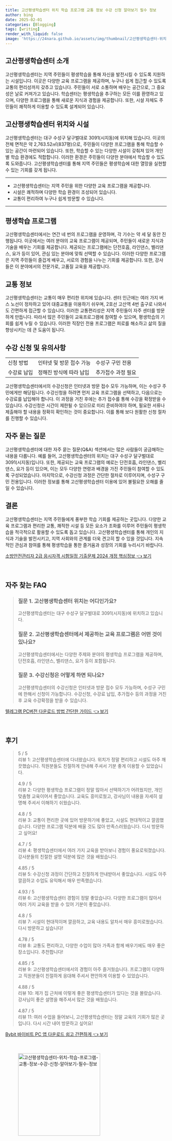 ```yaml
---
title: 고산평생학습센터 위치 학습 프로그램 교통 정보 수강 신청 알아보기 필수 정보
author: bing
date: 2025-02-01
categories: [Blogging]
tags: [writing]
render_with_liquid: false
image: 'https://24nara.github.io/assets/img/thumbnail/고산평생학습센터-위치-학습-프로그램-교통-정보-수강-신청-알아보기-필수-정보.webp'
---
```



<h2 id='고산평생학습센터_소개'>고산평생학습센터 소개</h2>

<p>고산평생학습센터는 지역 주민들이 평생학습을 통해 자신을 발전시킬 수 있도록 지원하는 시설입니다. 이곳은 다양한 교육 프로그램을 제공하며, 누구나 쉽게 접근할 수 있도록 교통의 편리성까지 갖추고 있습니다. 주민들이 서로 소통하며 배우는 공간으로, 그 중요성은 날로 커져가고 있습니다. 학습센터는 평생학습을 추구하는 모든 이를 환영하고 있으며, 다양한 프로그램을 통해 새로운 지식과 경험을 제공합니다. 또한, 시설 자체도 주민들이 쾌적하게 이용할 수 있도록 설계되어 있습니다.</p>

<h2 id='고산평생학습센터_위치와_시설'>고산평생학습센터 위치와 시설</h2>

<p>고산평생학습센터는 대구 수성구 달구벌대로 3091(시지동)에 위치해 있습니다. 이곳의 전체 면적은 약 2,763.52㎡(837평)으로, 주민들이 다양한 프로그램을 통해 학습할 수 있는 공간이 마련되어 있습니다. 또한, 학습할 수 있는 다양한 시설이 갖춰져 있어 개인별 학습 환경에도 적합합니다. 이러한 환경은 주민들이 다양한 분야에서 학습할 수 있도록 도와줍니다. 고산평생학습센터를 통해 지역 주민들은 평생학습에 대한 열망을 실현할 수 있는 기회를 갖게 됩니다.</p>

<hr />

<ul>
    <li>고산평생학습센터는 지역 주민을 위한 다양한 교육 프로그램을 제공합니다.</li>
    <li>시설은 쾌적하며 다양한 학습 환경이 조성되어 있습니다.</li>
    <li>교통이 편리하여 누구나 쉽게 방문할 수 있습니다.</li>
</ul>

<hr />

<h2 id='평생학습_프로그램'>평생학습 프로그램</h2>

<p>고산평생학습센터에서는 연간 네 번의 프로그램을 운영하며, 각 기수는 약 세 달 동안 진행됩니다. 이곳에서는 여러 분야의 교육 프로그램이 제공되며, 주민들이 새로운 지식과 기술을 배우는 기회를 제공합니다. 제공되는 프로그램에는 단전호흡, 라인댄스, 벨리댄스, 요가 등이 있어, 관심 있는 분야에 맞춰 선택할 수 있습니다. 이러한 다양한 프로그램은 지역 주민들이 즐겁게 배우고, 서로의 경험을 나누는 기회를 제공합니다. 또한, 강사들은 이 분야에서의 전문가로, 고품질 교육을 제공합니다.</p>

<h2 id='교통정보'>교통 정보</h2>

<p>고산평생학습센터는 교통이 매우 편리한 위치에 있습니다. 센터 인근에는 여러 가지 버스 노선이 정차하고 있어 대중교통을 이용하기 쉬우며, 2호선 고산역 4번 출구로 나와서도 간편하게 접근할 수 있습니다. 이러한 교통편리성은 지역 주민들이 자주 센터를 방문하게 만듭니다. 따라서 많은 주민들이 교육프로그램에 참여할 수 있으며, 평생학습의 기회를 쉽게 누릴 수 있습니다. 이러한 직장인 전용 프로그램은 피로를 해소하고 삶의 질을 향상시키는 데 큰 도움이 됩니다.</p>

<h2 id='수강신청'>수강 신청 및 유의사항</h2>

<table>
    <tr>
        <td>신청 방법</td>
        <td>인터넷 및 방문 접수 가능</td>
        <td>수성구 구민 전용</td>
    </tr>
    <tr>
        <td>수강료 납입</td>
        <td>정해진 방식에 따라 납입</td>
        <td>추가접수 과정 필요</td>
    </tr>
</table>

<p>고산평생학습센터에서의 수강신청은 인터넷과 방문 접수 모두 가능하며, 이는 수성구 주민에게만 해당됩니다. 수강신청을 하려면 먼저 교육 프로그램을 선택하고, 다음으로는 수강료를 납입해야 합니다. 이 과정을 거친 후에는 추가 접수를 통해 수강을 확정받을 수 있습니다. 수강신청은 시간이 제한될 수 있으므로 미리 준비하여야 하며, 필요한 서류나 제출해야 할 내용을 정확히 확인하는 것이 중요합니다. 이를 통해 보다 원활한 신청 절차를 진행할 수 있습니다.</p>

<h2 id='자주_묻는_질문'>자주 묻는 질문</h2>

<p>고산평생학습센터에 대한 자주 묻는 질문(Q&A) 섹션에서는 많은 사람들이 궁금해하는 내용을 다룹니다. 예를 들어, 고산평생학습센터의 위치는 대구 수성구 달구벌대로 3091(시지동)입니다. 또한, 제공되는 교육 프로그램의 예로는 단전호흡, 라인댄스, 벨리댄스, 요가 등이 있으며, 이는 모두 다양한 연령과 배경을 가진 주민들이 참여할 수 있도록 구성되었습니다. 마지막으로, 수강신청 과정은 간단한 절차로 이루어지며, 수성구 구민 전용입니다. 이러한 정보를 통해 고산평생학습센터 이용에 있어 불필요한 오해를 줄일 수 있습니다.</p>

<h2 id='결론'>결론</h2>

<p>고산평생학습센터는 지역 주민들에게 풍부한 학습 기회를 제공하는 곳입니다. 다양한 교육 프로그램과 편리한 교통, 쾌적한 시설 등 모든 요소가 조화를 이루어 주민들이 평생학습을 적극적으로 활용할 수 있도록 돕고 있습니다. 고산평생학습센터를 통해 개인의 지식과 기술을 발전시키고, 지역 사회와의 관계를 더욱 견고히 할 수 있을 것입니다. 지속적인 관심과 참여를 통해 평생학습을 통한 즐거움과 성장의 기회를 누리시기 바랍니다.</p>


<p><a class="click-button" title="소방안전관리자 2급 응시자격 시험일정 기출문제 2024 개정 핵심정보" href="https://24nara.github.io/posts/%EC%86%8C%EB%B0%A9%EC%95%88%EC%A0%84%EA%B4%80%EB%A6%AC%EC%9E%90-2%EA%B8%89-%EC%9D%91%EC%8B%9C%EC%9E%90%EA%B2%A9-%EC%8B%9C%ED%97%98%EC%9D%BC%EC%A0%95-%EA%B8%B0%EC%B6%9C%EB%AC%B8%EC%A0%9C-2024-%EA%B0%9C%EC%A0%95-%ED%95%B5%EC%8B%AC%EC%A0%95%EB%B3%B4/" rel="dofollow">소방안전관리자 2급 응시자격 시험일정 기출문제 2024 개정 핵심정보 👈 보기</a></p><br>
<h2 id='자주_찾는_FAQ'>자주 찾는 FAQ</h2>
<div itemscope="" itemtype="https://schema.org/FAQPage"> 
<blockquote> 
<div itemscope="" itemprop="mainEntity" itemtype="https://schema.org/Question"> 
<h3 itemprop="name">질문 1. 고산평생학습센터 위치는 어디인가요?</h3> 
<div itemscope="" itemprop="acceptedAnswer" itemtype="https://schema.org/Answer"> 
<span itemprop="text"> 
<p>고산평생학습센터는 대구 수성구 달구벌대로 3091(시지동)에 위치하고 있습니다.</p> 
</span> 
</div> 
</div> 
<div itemscope="" itemprop="mainEntity" itemtype="https://schema.org/Question"> 
<h3 itemprop="name">질문 2. 고산평생학습센터에서 제공하는 교육 프로그램은 어떤 것이 있나요?</h3> 
<div itemscope="" itemprop="acceptedAnswer" itemtype="https://schema.org/Answer"> 
<span itemprop="text"> 
<p>고산평생학습센터에서는 다양한 주제와 분야의 평생학습 프로그램을 제공하며, 단전호흡, 라인댄스, 벨리댄스, 요가 등이 포함됩니다.</p> 
</span> 
</div> 
</div> 
<div itemscope="" itemprop="mainEntity" itemtype="https://schema.org/Question"> 
<h3 itemprop="name">질문 3. 수강신청은 어떻게 하면 되나요?</h3> 
<div itemscope="" itemprop="acceptedAnswer" itemtype="https://schema.org/Answer"> 
<span itemprop="text"> 
<p>고산평생학습센터의 수강신청은 인터넷과 방문 접수 모두 가능하며, 수성구 구민에 한해서 신청이 가능합니다. 수강신청, 수강료 납입, 추가접수 등의 과정을 거친 후 교육 수강확정을 받을 수 있습니다.</p> 
</span> 
</div> 
</div> 
</blockquote> 
</div>
<p><a class="click-button" title="텔레그램 PC버전 다운로드 방법 간단한 가이드" href="https://24nara.github.io/posts/%ED%85%94%EB%A0%88%EA%B7%B8%EB%9E%A8-PC%EB%B2%84%EC%A0%84-%EB%8B%A4%EC%9A%B4%EB%A1%9C%EB%93%9C-%EB%B0%A9%EB%B2%95-%EA%B0%84%EB%8B%A8%ED%95%9C-%EA%B0%80%EC%9D%B4%EB%93%9C/" rel="dofollow">텔레그램 PC버전 다운로드 방법 간단한 가이드 👈 보기</a></p><br>
<h2 id='후기'>후기</h2>
<div itemscope itemtype="https://schema.org/Product">
  <blockquote>
  <div itemprop="review" itemscope itemtype="https://schema.org/Review">
      <div itemprop="reviewRating" itemscope itemtype="https://schema.org/Rating"> <span itemprop="ratingValue">5</span> / <span itemprop="bestRating">5</span> </div>
      <span itemprop="reviewBody">리뷰 1: 고산평생학습센터에 다녀왔습니다. 위치가 정말 편리하고 시설도 아주 깨끗했습니다. 직원분들도 친절하게 안내해 주셔서 기분 좋게 이용할 수 있었습니다.</span>
  </div>
  <br>
  <div itemprop="review" itemscope itemtype="https://schema.org/Review">
      <div itemprop="reviewRating" itemscope itemtype="https://schema.org/Rating"> <span itemprop="ratingValue">4.9</span> / <span itemprop="bestRating">5</span> </div>
      <span itemprop="reviewBody">리뷰 2: 다양한 평생학습 프로그램이 정말 많아서 선택하기가 어려웠지만, 개인 맞춤형 교육이어서 좋았습니다. 교육도 흥미로웠고, 강사님이 내용을 자세히 설명해 주셔서 이해하기 쉬웠습니다.</span>
  </div>
  <br>
  <div itemprop="review" itemscope itemtype="https://schema.org/Review">
      <div itemprop="reviewRating" itemscope itemtype="https://schema.org/Rating"> <span itemprop="ratingValue">4.8</span> / <span itemprop="bestRating">5</span> </div>
      <span itemprop="reviewBody">리뷰 3: 교통이 편리한 곳에 있어 방문하기에 좋았고, 시설도 현대적이고 깔끔했습니다. 다양한 프로그램 덕분에 배울 것도 많아 만족스러웠습니다. 다시 방문하고 싶어요!</span>
  </div>
  <br>
  <div itemprop="review" itemscope itemtype="https://schema.org/Review">
      <div itemprop="reviewRating" itemscope itemtype="https://schema.org/Rating"> <span itemprop="ratingValue">4.7</span> / <span itemprop="bestRating">5</span> </div>
      <span itemprop="reviewBody">리뷰 4: 평생학습센터에서 여러 가지 교육을 받아보니 경험이 풍요로워졌습니다. 강사분들의 친절한 설명 덕분에 많은 것을 배웠습니다.</span>
  </div>
  <br>
  <div itemprop="review" itemscope itemtype="https://schema.org/Review">
      <div itemprop="reviewRating" itemscope itemtype="https://schema.org/Rating"> <span itemprop="ratingValue">4.85</span> / <span itemprop="bestRating">5</span> </div>
      <span itemprop="reviewBody">리뷰 5: 수강신청 과정이 간단하고 친절하게 안내받아서 좋았습니다. 시설도 아주 깔끔하고 수업도 유익해서 매우 만족했습니다.</span>
  </div>
  <br>
  <div itemprop="review" itemscope itemtype="https://schema.org/Review">
      <div itemprop="reviewRating" itemscope itemtype="https://schema.org/Rating"> <span itemprop="ratingValue">4.93</span> / <span itemprop="bestRating">5</span> </div>
      <span itemprop="reviewBody">리뷰 6: 고산평생학습센터 경험이 정말 좋았습니다. 다양한 프로그램이 많아서 여러 가지 교육을 받을 수 있어 기분이 좋았습니다.</span>
  </div>
  <br>
  <div itemprop="review" itemscope itemtype="https://schema.org/Review">
      <div itemprop="reviewRating" itemscope itemtype="https://schema.org/Rating"> <span itemprop="ratingValue">4.8</span> / <span itemprop="bestRating">5</span> </div>
      <span itemprop="reviewBody">리뷰 7: 시설이 현대적이며 깔끔하고, 교육 내용도 알차서 매우 흥미로웠습니다. 다시 방문하고 싶습니다!</span>
  </div>
  <br>
  <div itemprop="review" itemscope itemtype="https://schema.org/Review">
      <div itemprop="reviewRating" itemscope itemtype="https://schema.org/Rating"> <span itemprop="ratingValue">4.78</span> / <span itemprop="bestRating">5</span> </div>
      <span itemprop="reviewBody">리뷰 8: 교통도 편리하고, 다양한 수업이 많아 가족과 함께 배우기에도 매우 좋은 장소입니다. 추천합니다!</span>
  </div>
  <br>
  <div itemprop="review" itemscope itemtype="https://schema.org/Review">
      <div itemprop="reviewRating" itemscope itemtype="https://schema.org/Rating"> <span itemprop="ratingValue">4.85</span> / <span itemprop="bestRating">5</span> </div>
      <span itemprop="reviewBody">리뷰 9: 고산평생학습센터에서의 경험이 아주 즐거웠습니다. 프로그램이 다양하고 직원분들이 친절하게 응대해 주셔서 편안하게 이용할 수 있었습니다.</span>
  </div>
  <br>
  <div itemprop="review" itemscope itemtype="https://schema.org/Review">
      <div itemprop="reviewRating" itemscope itemtype="https://schema.org/Rating"> <span itemprop="ratingValue">4.88</span> / <span itemprop="bestRating">5</span> </div>
      <span itemprop="reviewBody">리뷰 10: 제가 집 근처에 이렇게 좋은 평생학습센터가 있다는 것을 몰랐습니다. 강사님이 좋은 설명을 해주셔서 많은 것을 배웠습니다.</span>
  </div>
  <br>
  <div itemprop="review" itemscope itemtype="https://schema.org/Review">
      <div itemprop="reviewRating" itemscope itemtype="https://schema.org/Rating"> <span itemprop="ratingValue">4.87</span> / <span itemprop="bestRating">5</span> </div>
      <span itemprop="reviewBody">리뷰 11: 여러 수업을 들어보니, 고산평생학습센터는 정말 교육의 기회가 많은 곳입니다. 다시 시간 내어 방문하고 싶어요!</span>
  </div>
  </blockquote>
</div>
<p><a class="click-button" title="Bybit 바이비트 PC 앱 다운로드 쉽고 간편하게" href="https://24nara.github.io/posts/Bybit-%EB%B0%94%EC%9D%B4%EB%B9%84%ED%8A%B8-PC-%EC%95%B1-%EB%8B%A4%EC%9A%B4%EB%A1%9C%EB%93%9C-%EC%89%BD%EA%B3%A0-%EA%B0%84%ED%8E%B8%ED%95%98%EA%B2%8C/" rel="dofollow">Bybit 바이비트 PC 앱 다운로드 쉽고 간편하게 👈 보기</a></p><br>
<figure class="image"><img src="https://24nara.github.io/assets/img/thumbnail/고산평생학습센터-위치-학습-프로그램-교통-정보-수강-신청-알아보기-필수-정보.webp" alt="고산평생학습센터-위치-학습-프로그램-교통-정보-수강-신청-알아보기-필수-정보" width="256" height="256"></figure>